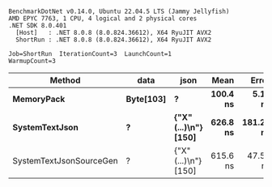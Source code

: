 ```

BenchmarkDotNet v0.14.0, Ubuntu 22.04.5 LTS (Jammy Jellyfish)
AMD EPYC 7763, 1 CPU, 4 logical and 2 physical cores
.NET SDK 8.0.401
  [Host]   : .NET 8.0.8 (8.0.824.36612), X64 RyuJIT AVX2
  ShortRun : .NET 8.0.8 (8.0.824.36612), X64 RyuJIT AVX2

Job=ShortRun  IterationCount=3  LaunchCount=1  
WarmupCount=3  

```
| Method                  | data      | json                 | Mean     | Error     | StdDev  | Min      | Max      | Gen0   | Allocated |
|------------------------ |---------- |--------------------- |---------:|----------:|--------:|---------:|---------:|-------:|----------:|
| **MemoryPack**              | **Byte[103]** | **?**                    | **100.4 ns** |   **5.18 ns** | **0.28 ns** | **100.1 ns** | **100.7 ns** | **0.0029** |     **248 B** |
| **SystemTextJson**          | **?**         | **{&quot;X&quot;(...)\\n&quot;} [150]** | **626.8 ns** | **181.25 ns** | **9.93 ns** | **621.0 ns** | **638.3 ns** | **0.0029** |     **248 B** |
| SystemTextJsonSourceGen | ?         | {&quot;X&quot;(...)\\n&quot;} [150] | 615.6 ns |  47.54 ns | 2.61 ns | 613.4 ns | 618.5 ns | 0.0029 |     248 B |
